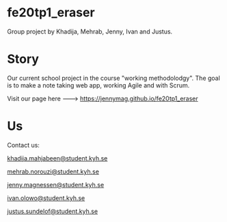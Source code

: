 # fe20tp1_eraser
Group project by Khadija, Mehrab, Jenny, Ivan and Justus.
# Story
Our current school project in the course "working methodolodgy". The goal is to make a note taking web app,
working Agile and with Scrum.


Visit our page here ---> https://jennymag.github.io/fe20tp1_eraser
# Us 
Contact us:

khadija.mahjabeen@student.kyh.se

mehrab.norouzi@student.kyh.se

jenny.magnessen@student.kyh.se

ivan.olowo@student.kyh.se

justus.sundelof@student.kyh.se
